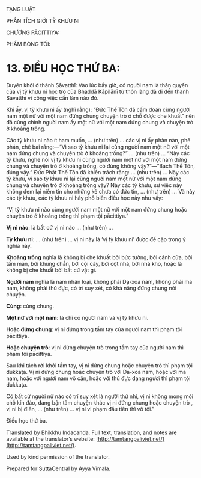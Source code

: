  

TẠNG LUẬT

PHÂN TÍCH GIỚI TỲ KHƯU NI

CHƯƠNG PĀCITTIYA:

PHẨM BÓNG TỐI:

# 13\. ĐIỀU HỌC THỨ BA:

Duyên khởi ở thành Sāvatthī: Vào lúc bấy giờ, có người nam là thân quyến của vị tỳ khưu ni học trò của Bhaddā Kāpilānī từ thôn làng đã đi đến thành Sāvatthī vì công việc cần làm nào đó.

Khi ấy, vị tỳ khưu ni ấy (nghĩ rằng): “Đức Thế Tôn đã cấm đoán cùng người nam một nữ với một nam đứng chung chuyện trò ở chỗ được che khuất” nên đã cùng chính người nam ấy một nữ với một nam đứng chung và chuyện trò ở khoảng trống.

Các tỳ khưu ni nào ít ham muốn, … (như trên) … các vị ni ấy phàn nàn, phê phán, chê bai rằng:—“Vì sao tỳ khưu ni lại cùng người nam một nữ với một nam đứng chung và chuyện trò ở khoảng trống?” … (như trên) … “Này các tỳ khưu, nghe nói vị tỳ khưu ni cùng người nam một nữ với một nam đứng chung và chuyện trò ở khoảng trống, có đúng không vậy?”—“Bạch Thế Tôn, đúng vậy.” Đức Phật Thế Tôn đã khiển trách rằng: … (như trên) … Này các tỳ khưu, vì sao tỳ khưu ni lại cùng người nam một nữ với một nam đứng chung và chuyện trò ở khoảng trống vậy? Này các tỳ khưu, sự việc này không đem lại niềm tin cho những kẻ chưa có đức tin, … (như trên) … Và này các tỳ khưu, các tỳ khưu ni hãy phổ biến điều học này như vầy:

“Vị tỳ khưu ni nào cùng người nam một nữ với một nam đứng chung hoặc chuyện trò ở khoảng trống thì phạm tội pācittiya.”

**Vị ni nào**: là bất cứ vị ni nào … (như trên) …

**Tỳ khưu ni**: … (như trên) … vị ni này là ‘vị tỳ khưu ni’ được đề cập trong ý nghĩa này.

**Khoảng trống** nghĩa là không bị che khuất bởi bức tường, bởi cánh cửa, bởi tấm màn, bởi khung chắn, bởi cội cây, bởi cột nhà, bởi nhà kho, hoặc là không bị che khuất bởi bất cứ vật gì.

**Người nam** nghĩa là nam nhân loại, không phải Dạ-xoa nam, không phải ma nam, không phải thú đực, có trí suy xét, có khả năng đứng chung nói chuyện.

**Cùng**: cùng chung.

**Một nữ với một nam**: là chỉ có người nam và vị tỳ khưu ni.

**Hoặc đứng chung**: vị ni đứng trong tầm tay của người nam thì phạm tội pācittiya.

**Hoặc chuyện trò**: vị ni đứng chuyện trò trong tầm tay của người nam thì phạm tội pācittiya.

Sau khi tách rời khỏi tầm tay, vị ni đứng chung hoặc chuyện trò thì phạm tội dukkaṭa. Vị ni đứng chung hoặc chuyện trò với Dạ-xoa nam, hoặc với ma nam, hoặc với người nam vô căn, hoặc với thú đực dạng người thì phạm tội dukkaṭa.

Có bất cứ người nữ nào có trí suy xét là người thứ nhì, vị ni không mong mỏi chỗ kín đáo, đang bận tâm chuyện khác vị ni đứng chung hoặc chuyện trò , vị ni bị điên, … (như trên) … vị ni vi phạm đầu tiên thì vô tội.”

Điều học thứ ba.

Translated by Bhikkhu Indacanda. Full text, translation, and notes are available at the translator’s website: [http://tamtangpaliviet.net/](http://tamtangpaliviet.net/).

Used by kind permission of the translator.

Prepared for SuttaCentral by Ayya Vimala.